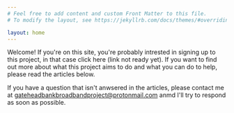 ```yaml
---
# Feel free to add content and custom Front Matter to this file.
# To modify the layout, see https://jekyllrb.com/docs/themes/#overriding-theme-defaults

layout: home
---
```

Welcome! If you're on this site, you're probably intrested in signing up to this project, in that case click here (link not ready yet). If you want to find out more about what this project aims to do and what you can do to help, please read the articles below.

If you have a question that isn't anwsered in the articles, please contact me at gateheadbankbroadbandproject@protonmail.com anmd I'll try to respond as soon as possible.